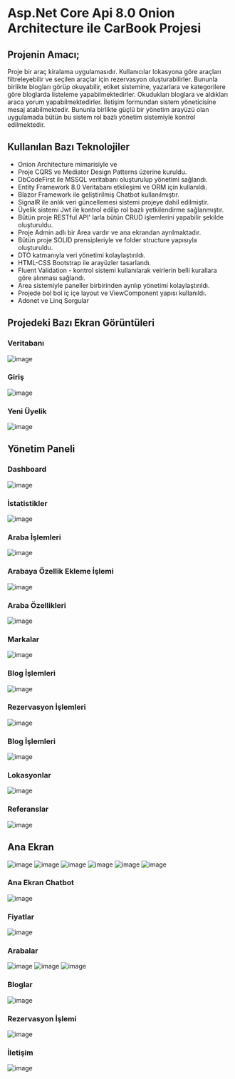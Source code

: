 # Asp.Net Core Api 8.0 Onion Architecture ile CarBook Projesi
## Projenin Amacı;
Proje bir araç kiralama uygulamasıdır. Kullanıcılar lokasyona göre araçları filtreleyebilir ve seçilen araçlar için rezervasyon oluşturabilirler. Bununla birlikte blogları görüp okuyabilir, etiket sistemine, yazarlara ve kategorilere göre bloglarda listeleme yapabilmektedirler. Okudukları bloglara ve aldıkları araca yorum yapabilmektedirler. İletişim formundan sistem yöneticisine mesaj atabilmektedir. Bununla birlikte güçlü bir yönetim arayüzü olan uygulamada bütün bu sistem rol bazlı yönetim sistemiyle kontrol edilmektedir.
##  Kullanılan Bazı Teknolojiler
*  Onion Architecture mimarisiyle ve 
*  Proje CQRS ve Mediator Design Patterns üzerine kuruldu.
*  DbCodeFirst ile MSSQL veritabanı oluşturulup yönetimi sağlandı.
*  Entity Framework 8.0 Veritabanı etkileşimi ve ORM için kullanıldı.
*  Blazor Framework ile geliştirilmiş Chatbot kullanılmıştır.
*  SignalR ile anlık veri güncellemesi sistemi projeye dahil edilmiştir.
*  Üyelik sistemi Jwt ile kontrol edilip rol bazlı yetkilendirme sağlanmıştır.
*  Bütün proje RESTful API' larla bütün CRUD işlemlerini yapabilir şekilde oluşturuldu.
*  Proje Admin adlı bir Area vardır ve ana ekrandan ayrılmaktadır. 
*  Bütün proje SOLID prensipleriyle ve folder structure yapısıyla oluşturuldu.
*  DTO katmanıyla veri yönetimi kolaylaştırıldı.
*  HTML-CSS Bootstrap ile arayüzler tasarlandı.
*  Fluent Validation - kontrol sistemi kullanılarak veirlerin belli kurallara göre alınması sağlandı.
*  Area sistemiyle paneller birbirinden ayrılıp yönetimi kolaylaştırıldı.
*  Projede bol bol iç içe layout ve ViewComponent yapısı kullanıldı.
*  Adonet ve Linq Sorgular

##  Projedeki Bazı Ekran Görüntüleri
### Veritabanı
![image](https://github.com/user-attachments/assets/4cfb2433-ad06-48ac-9385-5cd66179669e)
### Giriş
![image](https://github.com/user-attachments/assets/810ed242-84f0-420b-902e-0ddaf717d487)
### Yeni Üyelik 
![image](https://github.com/user-attachments/assets/ade318af-73a0-41b6-bef1-823532af0bdf)
## Yönetim Paneli
### Dashboard
![image](https://github.com/user-attachments/assets/b3d491fe-dcc5-489c-989d-ec52dc65dc93)
### İstatistikler
![image](https://github.com/user-attachments/assets/ac0ea177-417b-4ebe-a4b1-51cdcfeac5b2)
### Araba İşlemleri
![image](https://github.com/user-attachments/assets/a348b514-ad8c-44c7-a2e0-59e9b81124df)
### Arabaya Özellik Ekleme İşlemi 
![image](https://github.com/user-attachments/assets/9efe265b-8708-4db6-91d5-9ae1a403d6bf)
### Araba Özellikleri
![image](https://github.com/user-attachments/assets/2bbd8b5f-0084-410f-948b-ff519fe1fb37)
### Markalar 
![image](https://github.com/user-attachments/assets/ac157b49-97d3-4f6c-a72c-7325a2242134)
### Blog İşlemleri 
![image](https://github.com/user-attachments/assets/fc218736-dca9-4564-acef-8e3c6c7b129b)
### Rezervasyon İşlemleri
![image](https://github.com/user-attachments/assets/74c7670b-ba93-48f8-b571-079b1e781af9)
### Blog İşlemleri
![image](https://github.com/user-attachments/assets/5a6ed882-3249-4b86-96f6-89740b3e1876)
### Lokasyonlar 
![image](https://github.com/user-attachments/assets/33c548a9-df68-4441-8fbd-4561de3d3335)
### Referanslar
![image](https://github.com/user-attachments/assets/55b41ba4-9005-4107-b74d-4dbe05e18816)
## Ana Ekran 
![image](https://github.com/user-attachments/assets/536dbdf4-812d-428d-8bad-35950f9ee33f)
![image](https://github.com/user-attachments/assets/b415d332-670e-44e9-9d92-3837e83fbd5c)
![image](https://github.com/user-attachments/assets/4cde7be0-b9ba-4f29-93eb-8fa34360e6e9)
![image](https://github.com/user-attachments/assets/9c94bbe9-5f2d-41b6-a00d-0ddcbfc55ae3)
![image](https://github.com/user-attachments/assets/92908053-327a-4965-9bb0-893dbf0f083d)
![image](https://github.com/user-attachments/assets/2e7cafc9-d77d-4d4a-8307-de8060006328)

### Ana Ekran Chatbot
![image](https://github.com/user-attachments/assets/53390dd5-42e3-4cec-8939-7e2a862c001e)
### Fiyatlar
![image](https://github.com/user-attachments/assets/2efbf5d5-2db9-4aa4-997a-4468b2f3336b)
### Arabalar
![image](https://github.com/user-attachments/assets/a28fe975-c68d-4c23-9b89-f27425550a83)
![image](https://github.com/user-attachments/assets/f4470015-c0b9-4e82-bf2a-4fa7b5156aa4)
![image](https://github.com/user-attachments/assets/855a290d-2c51-4426-9ac6-22f4e2c89f3a)
### Bloglar
![image](https://github.com/user-attachments/assets/00949ca9-f0b6-4ac1-9859-0137eaedf092)
### Rezervasyon İşlemi
![image](https://github.com/user-attachments/assets/ce8e0364-e662-44f7-8268-8a42963de349)
### İletişim 
![image](https://github.com/user-attachments/assets/9f42b1d9-1365-4e4f-8a0c-d133e6b45288)























